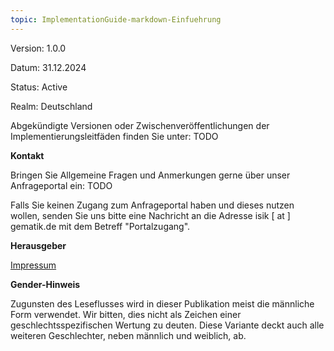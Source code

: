 ```yaml
---
topic: ImplementationGuide-markdown-Einfuehrung
---
```


Version: 1.0.0

Datum: 31.12.2024

Status: Active

Realm: Deutschland



Abgekündigte Versionen oder Zwischenveröffentlichungen der Implementierungsleitfäden finden Sie unter: TODO


**Kontakt**

Bringen Sie Allgemeine Fragen und Anmerkungen gerne über unser Anfrageportal ein: TODO

Falls Sie keinen Zugang zum Anfrageportal haben und dieses nutzen wollen, senden Sie uns bitte eine Nachricht an die Adresse isik [ at ] gematik.de mit dem Betreff "Portalzugang".

**Herausgeber**



[Impressum]()

**Gender-Hinweis**

Zugunsten des Leseflusses wird in dieser Publikation meist die
männliche Form verwendet. Wir bitten, dies nicht als Zeichen einer
geschlechtsspezifischen Wertung zu deuten. Diese Variante deckt auch alle
weiteren Geschlechter, neben männlich und weiblich, ab.
